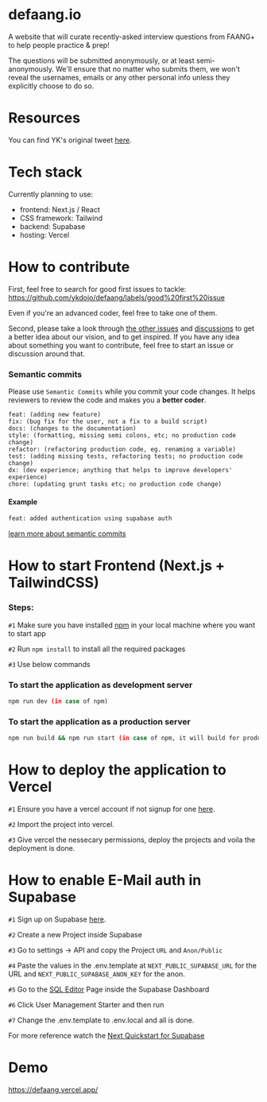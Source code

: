 # defaang.io

A website that will curate recently-asked interview questions from FAANG+ to help people practice &amp; prep!

The questions will be submitted anonymously, or at least semi-anonymously. We'll ensure that no matter who submits them, we won't reveal the usernames, emails or any other personal info unless they explicitly choose to do so.

# Resources

You can find YK's original tweet [here](https://twitter.com/ykdojo/status/1557611357251350528).

# Tech stack

Currently planning to use:

- frontend: Next.js / React
- CSS framework: Tailwind
- backend: Supabase
- hosting: Vercel

# How to contribute

First, feel free to search for good first issues to tackle: https://github.com/ykdojo/defaang/labels/good%20first%20issue

Even if you're an advanced coder, feel free to take one of them.

Second, please take a look through [the other issues](https://github.com/ykdojo/defaang/issues) and [discussions](https://github.com/ykdojo/defaang/discussions) to get a better idea about our vision, and to get inspired. If you have any idea about something you want to contribute, feel free to start an issue or discussion around that.

### Semantic commits

Please use `Semantic Commits` while you commit your code changes. It helps reviewers to review the code and makes you a **better coder**.

```feat: (new feature for the user, not a new feature for build script)
feat: (adding new feature)
fix: (bug fix for the user, not a fix to a build script)
docs: (changes to the documentation)
style: (formatting, missing semi colons, etc; no production code change)
refactor: (refactoring production code, eg. renaming a variable)
test: (adding missing tests, refactoring tests; no production code change)
dx: (dev experience; anything that helps to improve developers' experience)
chore: (updating grunt tasks etc; no production code change)
```

#### Example

```bash
feat: added authentication using supabase auth
```

[learn more about semantic commits](https://www.conventionalcommits.org/en/v1.0.0/)

# How to start Frontend (Next.js + TailwindCSS)

### Steps:

`#1` Make sure you have installed [npm](https://docs.npmjs.com/cli/init) in your local machine where you want to start app

`#2` Run `npm install` to install all the required packages

`#3` Use below commands

### To start the application as development server

```bash
npm run dev (in case of npm)
```

### To start the application as a production server

```bash
npm run build && npm run start (in case of npm, it will build for production and start the server on that build)
```

# How to deploy the application to Vercel

`#1` Ensure you have a vercel account if not signup for one [here](https://vercel.com/).

`#2` Import the project into vercel.

`#3` Give vercel the nessecary permissions, deploy the projects and voila the deployment is done.

# How to enable E-Mail auth in Supabase

`#1` Sign up on Supabase [here](https://supabase.com/).

`#2` Create a new Project inside Supabase

`#3` Go to settings -> API and copy the Project `URL` and `Anon/Public`

`#4` Paste the values in the .env.template at `NEXT_PUBLIC_SUPABASE_URL` for the URL and `NEXT_PUBLIC_SUPABASE_ANON_KEY` for the anon.

`#5` Go to the [SQL Editor](https://app.supabase.com/project/_/sql) Page inside the Supabase Dashboard

`#6` Click User Management Starter and then run

`#7` Change the .env.template to .env.local and all is done.

For more reference watch the [Next Quickstart for Supabase](https://supabase.com/docs/guides/with-nextjs)

# Demo

https://defaang.vercel.app/
